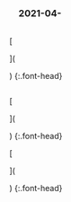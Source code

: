 ### 　2021-04-
```tip
```

[

](

)
{:.font-head}

```note
```

[

](

)
{:.font-head}

[

](

)
{:.font-head}
